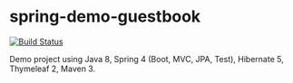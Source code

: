# spring-demo-guestbook

[![Build Status](https://travis-ci.org/abstractionlayer/spring-demo-guestbook.svg?branch=master)](https://travis-ci.org/abstractionlayer/spring-demo-guestbook)

Demo project using Java 8, Spring 4 (Boot, MVC, JPA, Test), Hibernate 5, Thymeleaf 2, Maven 3.
